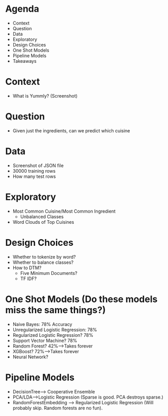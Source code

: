 # Agenda
- Context
- Question
- Data
- Exploratory
- Design Choices
- One Shot Models
- Pipeline Models
- Takeaways

# Context
- What is Yummly? (Screenshot)

# Question
- Given just the ingredients, can we predict which cuisine

# Data
- Screenshot of JSON file
- 30000 training rows
- How many test rows

# Exploratory
- Most Common Cuisine/Most Common Ingredient
  - Unbalanced Classes
- Word Clouds of Top Cuisines

# Design Choices
- Whether to tokenize by word?
- Whether to balance classes?
- How to DTM?
  - Five Minimum Documents?
  - TF IDF? 

# One Shot Models (Do these models miss the same things?)
- Naive Bayes: 78% Accuracy
- Unregularized Logistic Regression: 78%
- Regularized Logistic Regression? 78%
- Support Vector Machine? 78%
- Random Forest? 42%-->Takes forever
- XGBoost? 72%-->Takes forever
- Neural Network?

# Pipeline Models
- DecisionTree--> Cooperative Ensemble
- PCA/LDA-->Logistic Regression (Sparse is good. PCA destroys sparse.)
- RandomForestEmbedding --> Regularized Logistic Regression (Will probably skip. Random forests are no fun).
